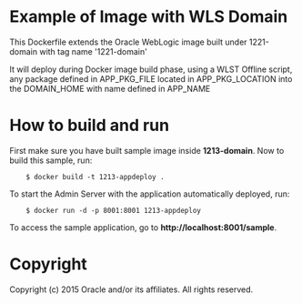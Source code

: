 Example of Image with WLS Domain
================================
This Dockerfile extends the Oracle WebLogic image built under 1221-domain with tag name '1221-domain'

It will deploy during Docker image build phase, using a WLST Offline script, any package defined in APP_PKG_FILE located in APP_PKG_LOCATION into the DOMAIN_HOME with name defined in APP_NAME

# How to build and run
First make sure you have built sample image inside **1213-domain**. Now to build this sample, run:

        $ docker build -t 1213-appdeploy .

To start the Admin Server with the application automatically deployed, run:

        $ docker run -d -p 8001:8001 1213-appdeploy

To access the sample application, go to **http://localhost:8001/sample**.

# Copyright
Copyright (c) 2015 Oracle and/or its affiliates. All rights reserved.
